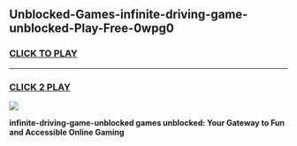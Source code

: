 
## Unblocked-Games-infinite-driving-game-unblocked-Play-Free-0wpg0
<h3>
<a href="https://premium76.site?title=infinite-driving-game-unblocked&ref=23A">CLICK TO PLAY</a></h3>
<hr>

<h3>
<a href="https://premium76.site?title=infinite-driving-game-unblocked&ref=23A">CLICK 2 PLAY</a>
  
</h3>

<a href="https://premium76.site?title=infinite-driving-game-unblocked&ref=23A"><img src="https://clearcache.store/games.png"></a>


**infinite-driving-game-unblocked games unblocked: Your Gateway to Fun and Accessible Online Gaming**
